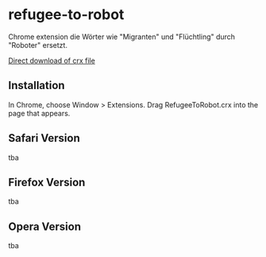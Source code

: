 refugee-to-robot
=============

Chrome extension die Wörter wie "Migranten" und "Flüchtling" durch "Roboter" ersetzt.

[Direct download of crx file](https://github.com/steam0r/refugge-to-robot/RefugeeToRobot.crx?raw=true)

Installation
------------

In Chrome, choose Window > Extensions.  Drag RefugeeToRobot.crx into the page that appears.

Safari Version
--------------

tba

Firefox Version
---------------

tba


Opera Version
---------------

tba
